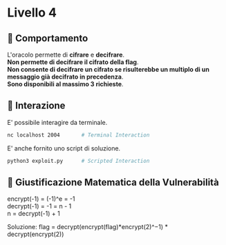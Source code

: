 # Livello 4

## 🤖 Comportamento

L'oracolo permette di **cifrare** e **decifrare**.  
**Non permette di decifrare il cifrato della flag**.  
**Non consente di decifrare un cifrato se risulterebbe un multiplo di un messaggio già decifrato in precedenza**.  
**Sono disponibili al massimo 3 richieste**.

## 🧩 Interazione

E' possibile interagire da terminale.  

```sh
nc localhost 2004       # Terminal Interaction
```

E' anche fornito uno script di soluzione.  

```sh
python3 exploit.py      # Scripted Interaction
```

## 📐 Giustificazione Matematica della Vulnerabilità
 
encrypt(-1) = (-1)^e = -1  
decrypt(-1) = -1 = n - 1  
n = decrypt(-1) + 1  

Soluzione: flag = decrypt(encrypt(flag)*encrypt(2)^−1) * decrypt(encrypt(2))